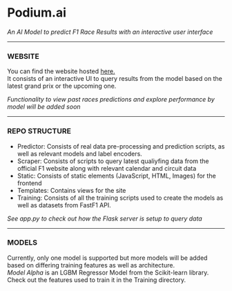 # Podium.ai

*An AI Model to predict F1 Race Results with an interactive user interface*

---

### WEBSITE
You can find the website hosted [here.](https://podiumai.up.railway.app/alt)  
It consists of an interactive UI to query results from the model based on the latest grand prix
or the upcoming one.  

*Functionality to view past races predictions and explore performance by model will be added soon*

---

### REPO STRUCTURE
* Predictor: Consists of real data pre-processing and prediction scripts,
                as well as relevant models and label encoders.
* Scraper: Consists of scripts to query latest qualiyfing data from 
           the official F1 website along with relevant calendar and circuit data
* Static: Consists of static elements (JavaScript, HTML, Images) for the frontend
* Templates: Contains views for the site
* Training: Consists of all the training scripts used to create the models as well as datasets
            from FastF1 API.

*See app.py to check out how the Flask server is setup to query data*

---

### MODELS
Currently, only one model is supported but more models will be added 
based on differing training features as well as architecture.  
*Model Alpha* is an LGBM Regressor Model from the Scikit-learn library.
Check out the features used to train it in the Training directory.